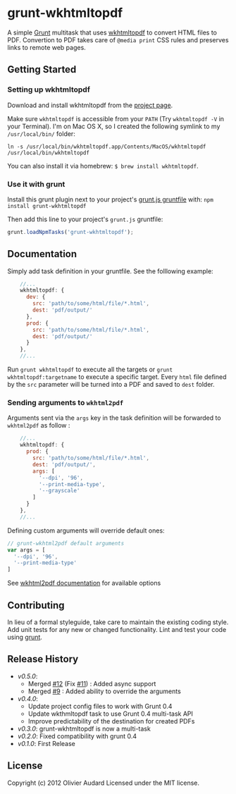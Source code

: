 # grunt-wkhtmltopdf

A simple [Grunt][grunt] multitask that uses [wkhtmltopdf][wkhtmltopdf] to convert HTML files to PDF.
Convertion to PDF takes care of `@media print` CSS rules and preserves links to remote web pages.

## Getting Started

### Setting up wkhtmltopdf

Download and install wkhtmltopdf from the [project page][wkhtmltopdf_dl].

Make sure `wkhtmltopdf` is accessible from your `PATH` (Try `wkhtmltopdf -V` in your Terminal).
I'm on Mac OS X, so I created the following symlink to my `/usr/local/bin/` folder:

```
ln -s /usr/local/bin/wkhtmltopdf.app/Contents/MacOS/wkhtmltopdf /usr/local/bin/wkhtmltopdf
```

You can also install it via homebrew: `$ brew install wkhtmltopdf`.


### Use it with grunt

Install this grunt plugin next to your project's [grunt.js gruntfile][getting_started] with: `npm install grunt-wkhtmltopdf`

Then add this line to your project's `grunt.js` gruntfile:

```javascript
grunt.loadNpmTasks('grunt-wkhtmltopdf');
```

## Documentation
Simply add task definition in your gruntfile. See the folllowing example:

```javascript
    //...
    wkhtmltopdf: {
      dev: {
        src: 'path/to/some/html/file/*.html',
        dest: 'pdf/output/'
      },
      prod: {
        src: 'path/to/some/html/file/*.html',
        dest: 'pdf/output/'
      }
    },
    //...
```

Run `grunt wkhtmltopdf` to execute all the targets or `grunt wkhtmltopdf:targetname` to execute a specific target. Every `html` file defined by the `src` parameter will be turned into a PDF and saved to `dest` folder.

### Sending arguments to `wkhtml2pdf`

Arguments sent via the `args` key in the task definition will be forwarded to `wkhtml2pdf` as follow :

```javascript
    //...
    wkhtmltopdf: {
      prod: {
        src: 'path/to/some/html/file/*.html',
        dest: 'pdf/output/',
        args: [
          '--dpi', '96',
          '--print-media-type',
          '--grayscale'
        ]
      }
    },
    //...
```

Defining custom arguments will override default ones:

```javascript
// grunt-wkhtml2pdf default arguments
var args = [
  '--dpi', '96',
  '--print-media-type'
]
```

See [wkhtml2pdf documentation][wkhtmltopdf_doc] for available options

## Contributing
In lieu of a formal styleguide, take care to maintain the existing coding style. Add unit tests for any new or changed functionality. Lint and test your code using [grunt][grunt].

## Release History

 - *v0.5.0*:
    - Merged [#12](https://github.com/dharFr/grunt-wkhtmltopdf/pull/12) (Fix [#11](https://github.com/dharFr/grunt-wkhtmltopdf/issues/11)) : Added async support
    - Merged [#9](https://github.com/dharFr/grunt-wkhtmltopdf/pull/9) : Added ability to override the arguments
 - *v0.4.0*:
    - Update project config files to work with Grunt 0.4
    - Update wkthmltopdf task to use Grunt 0.4 multi-task API
    - Improve predictability of the destination for created PDFs
 - *v0.3.0*: grunt-wkhtmltopdf is now a multi-task
 - *v0.2.0*: Fixed compatibility with grunt 0.4
 - *v0.1.0*: First Release

## License
Copyright (c) 2012 Olivier Audard
Licensed under the MIT license.


[wkhtmltopdf]: http://wkhtmltopdf.org/
[wkhtmltopdf_dl]: http://wkhtmltopdf.org/downloads.html
[wkhtmltopdf_doc]: http://wkhtmltopdf.org/docs.html
[grunt]: https://github.com/gruntjs/grunt
[getting_started]: https://github.com/cowboy/grunt/blob/master/docs/getting_started.md
